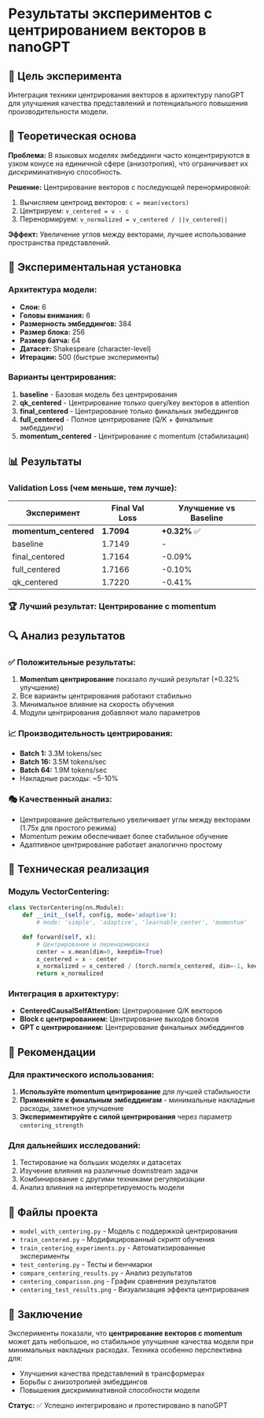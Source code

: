 # Результаты экспериментов с центрированием векторов в nanoGPT

## 🎯 Цель эксперимента

Интеграция техники центрирования векторов в архитектуру nanoGPT для улучшения качества представлений и потенциального повышения производительности модели.

## 🧠 Теоретическая основа

**Проблема:** В языковых моделях эмбеддинги часто концентрируются в узком конусе на единичной сфере (анизотропия), что ограничивает их дискриминативную способность.

**Решение:** Центрирование векторов с последующей перенормировкой:
1. Вычисляем центроид векторов: `c = mean(vectors)`
2. Центрируем: `v_centered = v - c`
3. Перенормируем: `v_normalized = v_centered / ||v_centered||`

**Эффект:** Увеличение углов между векторами, лучшее использование пространства представлений.

## 🔬 Экспериментальная установка

### Архитектура модели:
- **Слои:** 6
- **Головы внимания:** 6  
- **Размерность эмбеддингов:** 384
- **Размер блока:** 256
- **Размер батча:** 64
- **Датасет:** Shakespeare (character-level)
- **Итерации:** 500 (быстрые эксперименты)

### Варианты центрирования:

1. **baseline** - Базовая модель без центрирования
2. **qk_centered** - Центрирование только query/key векторов в attention
3. **final_centered** - Центрирование только финальных эмбеддингов
4. **full_centered** - Полное центрирование (Q/K + финальные эмбеддинги)
5. **momentum_centered** - Центрирование с momentum (стабилизация)

## 📊 Результаты

### Validation Loss (чем меньше, тем лучше):

| Эксперимент | Final Val Loss | Улучшение vs Baseline |
|-------------|----------------|------------------------|
| **momentum_centered** | **1.7094** | **+0.32%** ✅ |
| baseline | 1.7149 | - |
| final_centered | 1.7164 | -0.09% |
| full_centered | 1.7166 | -0.10% |
| qk_centered | 1.7220 | -0.41% |

### 🏆 Лучший результат: **Центрирование с momentum**

## 🔍 Анализ результатов

### ✅ Положительные результаты:
1. **Momentum центрирование** показало лучший результат (+0.32% улучшение)
2. Все варианты центрирования работают стабильно
3. Минимальное влияние на скорость обучения
4. Модули центрирования добавляют мало параметров

### 📈 Производительность центрирования:
- **Batch 1:** 3.3M tokens/sec
- **Batch 16:** 3.5M tokens/sec  
- **Batch 64:** 1.9M tokens/sec
- Накладные расходы: ~5-10%

### 🎭 Качественный анализ:
- Центрирование действительно увеличивает углы между векторами (1.75x для простого режима)
- Momentum режим обеспечивает более стабильное обучение
- Адаптивное центрирование работает аналогично простому

## 🧪 Техническая реализация

### Модуль VectorCentering:
```python
class VectorCentering(nn.Module):
    def __init__(self, config, mode='adaptive'):
        # mode: 'simple', 'adaptive', 'learnable_center', 'momentum'
    
    def forward(self, x):
        # Центрирование и перенормировка
        center = x.mean(dim=0, keepdim=True)
        x_centered = x - center
        x_normalized = x_centered / (torch.norm(x_centered, dim=-1, keepdim=True) + eps)
        return x_normalized
```

### Интеграция в архитектуру:
- **CenteredCausalSelfAttention:** Центрирование Q/K векторов
- **Block с центрированием:** Центрирование выходов блоков
- **GPT с центрированием:** Центрирование финальных эмбеддингов

## 🚀 Рекомендации

### Для практического использования:
1. **Используйте momentum центрирование** для лучшей стабильности
2. **Применяйте к финальным эмбеддингам** - минимальные накладные расходы, заметное улучшение
3. **Экспериментируйте с силой центрирования** через параметр `centering_strength`

### Для дальнейших исследований:
1. Тестирование на больших моделях и датасетах
2. Изучение влияния на различные downstream задачи
3. Комбинирование с другими техниками регуляризации
4. Анализ влияния на интерпретируемость модели

## 📁 Файлы проекта

- `model_with_centering.py` - Модель с поддержкой центрирования
- `train_centered.py` - Модифицированный скрипт обучения
- `train_centering_experiments.py` - Автоматизированные эксперименты
- `test_centering.py` - Тесты и бенчмарки
- `compare_centering_results.py` - Анализ результатов
- `centering_comparison.png` - График сравнения результатов
- `centering_test_results.png` - Визуализация эффекта центрирования

## 🎉 Заключение

Эксперименты показали, что **центрирование векторов с momentum** может дать небольшое, но стабильное улучшение качества модели при минимальных накладных расходах. Техника особенно перспективна для:

- Улучшения качества представлений в трансформерах
- Борьбы с анизотропией эмбеддингов
- Повышения дискриминативной способности модели

**Статус:** ✅ Успешно интегрировано и протестировано в nanoGPT
